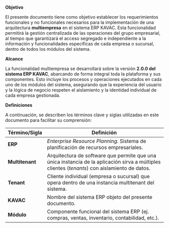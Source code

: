 **Objetivo**

El presente documento tiene como objetivo establecer los requerimientos funcionales y no funcionales necesarios para la implementación de una arquitectura **multiempresa** en el sistema ERP KAVAC. Esta funcionalidad permitirá la gestión centralizada de las operaciones del grupo empresarial, al tiempo que garantizará el acceso segregado e independiente a la información y funcionalidades específicas de cada empresa o sucursal, dentro de todos los módulos del sistema.

**Alcance**

La funcionalidad multiempresa se desarrollará sobre la versión **2.0.0 del sistema ERP KAVAC**, abarcando de forma integral toda la plataforma y sus componentes. Esto incluye los procesos y operaciones ejecutados en cada uno de los módulos del sistema, asegurando que la experiencia del usuario y la lógica de negocio respeten el aislamiento y la identidad individual de cada empresa gestionada.


**Definiciones**

A continuación, se describen los términos clave y siglas utilizadas en este documento para facilitar su comprensión:

| Término/Sigla | Definición |
|---------------|------------|
| **ERP**       | *Enterprise Resource Planning*. Sistema de planificación de recursos empresariales. |
| **Multitenant** | Arquitectura de software que permite que una única instancia de la aplicación sirva a múltiples clientes (*tenants*) con aislamiento de datos. |
| **Tenant**    | Cliente individual (empresa o sucursal) que opera dentro de una instancia multitenant del sistema. |
| **KAVAC**     | Nombre del sistema ERP objeto del presente documento. |
| **Módulo**    | Componente funcional del sistema ERP (ej. compras, ventas, inventario, contabilidad, etc.). |
